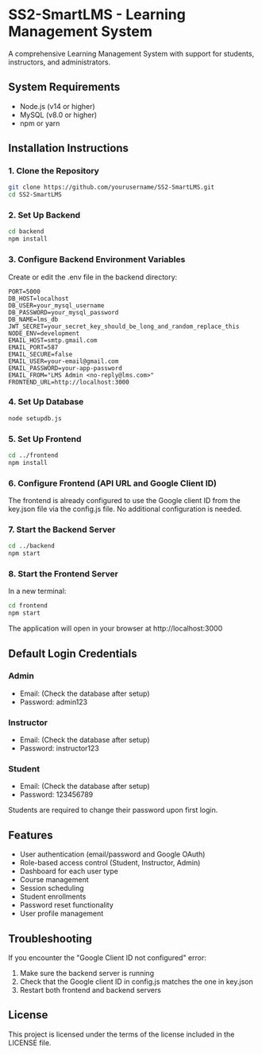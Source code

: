 # SS2-SmartLMS - Learning Management System

A comprehensive Learning Management System with support for students, instructors, and administrators.

## System Requirements

- Node.js (v14 or higher)
- MySQL (v8.0 or higher)
- npm or yarn

## Installation Instructions

### 1. Clone the Repository

```bash
git clone https://github.com/yourusername/SS2-SmartLMS.git
cd SS2-SmartLMS
```

### 2. Set Up Backend

```bash
cd backend
npm install
```

### 3. Configure Backend Environment Variables

Create or edit the .env file in the backend directory:

```
PORT=5000
DB_HOST=localhost
DB_USER=your_mysql_username
DB_PASSWORD=your_mysql_password
DB_NAME=lms_db
JWT_SECRET=your_secret_key_should_be_long_and_random_replace_this
NODE_ENV=development
EMAIL_HOST=smtp.gmail.com
EMAIL_PORT=587
EMAIL_SECURE=false
EMAIL_USER=your-email@gmail.com
EMAIL_PASSWORD=your-app-password
EMAIL_FROM="LMS Admin <no-reply@lms.com>"
FRONTEND_URL=http://localhost:3000
```

### 4. Set Up Database

```bash
node setupdb.js
```

### 5. Set Up Frontend

```bash
cd ../frontend
npm install
```

### 6. Configure Frontend (API URL and Google Client ID)

The frontend is already configured to use the Google client ID from the key.json file via the config.js file. No additional configuration is needed.

### 7. Start the Backend Server

```bash
cd ../backend
npm start
```

### 8. Start the Frontend Server

In a new terminal:

```bash
cd frontend
npm start
```

The application will open in your browser at http://localhost:3000

## Default Login Credentials

### Admin
- Email: (Check the database after setup)
- Password: admin123

### Instructor
- Email: (Check the database after setup)
- Password: instructor123

### Student
- Email: (Check the database after setup)
- Password: 123456789

Students are required to change their password upon first login.

## Features

- User authentication (email/password and Google OAuth)
- Role-based access control (Student, Instructor, Admin)
- Dashboard for each user type
- Course management
- Session scheduling
- Student enrollments
- Password reset functionality
- User profile management

## Troubleshooting

If you encounter the "Google Client ID not configured" error:
1. Make sure the backend server is running
2. Check that the Google client ID in config.js matches the one in key.json
3. Restart both frontend and backend servers

## License

This project is licensed under the terms of the license included in the LICENSE file.
